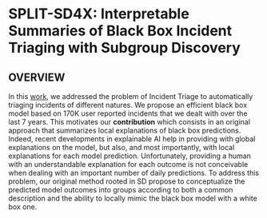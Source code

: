 # SPLIT-SD4X: Interpretable Summaries of Black Box Incident Triaging with Subgroup Discovery

## OVERVIEW

In this [work](https://www.researchgate.net/publication/353776685_Interpretable_Summaries_of_Black_Box_Incident_Triaging_with_Subgroup_Discovery), we addressed the problem of Incident Triage to automatically triaging incidents of different natures. We propose an efficient black box model based on 170K user reported incidents that we dealt with over the last 7 years. This motivates our **contribution** which consists in an original approach that summarizes local explanations of black box predictions. Indeed, recent developments in explainable AI help in providing with global explanations on the model, but also, and most importantly, with local explanations for each model prediction. Unfortunately, providing a human with an understandable explanation for each outcome is not conceivable when dealing with an important number of daily predictions. To address this problem, our original method rooted in SD propose to conceptualize the predicted model outcomes into groups according to both a common description and the ability to locally mimic the black box model with a white box one.

